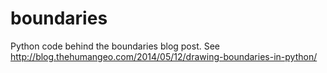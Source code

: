boundaries
==========

Python code behind the boundaries blog post. See http://blog.thehumangeo.com/2014/05/12/drawing-boundaries-in-python/

